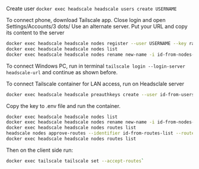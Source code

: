 Create user `docker exec headscale headscale users create USERNAME`

To connect phone, download Tailscale app. Close login and open Settings/Accounts/3 dots/ Use an alternate server. Put your URL and copy its content to the server 
```bash
docker exec headscale headscale nodes register --user USERNAME --key randomstring
docker exec headscale headscale nodes list
docker exec headscale headscale nodes rename new-name -i id-from-nodes-list
```

To connect Windows PC, run in terminal `tailscale login --login-server headscale-url` and continue as shown before.

To connect Tailscale container for LAN access, run on Headsclale server 
```bash
docker exec headscale headscale preauthkeys create --user id-from-users-list
```
Copy the key to .env file and run the container.
```bash
docker exec headscale headscale nodes list
docker exec headscale headscale nodes rename new-name -i id-from-nodes-list
docker exec headscale headscale nodes routes list
headscale nodes approve-routes --identifier id-from-routes-list --routes ip/subnet-mask
docker exec headscale headscale nodes routes list
```
Then on the client side run:
```bash
docker exec tailscale tailscale set --accept-routes`
```